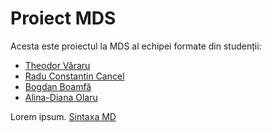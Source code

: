 Proiect MDS
===========

Acesta este proiectul la MDS al echipei formate din studenții:

* [Theodor Văraru](https://github.com/tvararu)
* [Radu Constantin Cancel](https://github.com/raducc)
* [Bogdan Boamfă](https://github.com/xbogdan)
* [Alina-Diana Olaru](https://github.com/ciuff)

Lorem ipsum.
[Sintaxa MD](http://daringfireball.net/projects/markdown/syntax)
